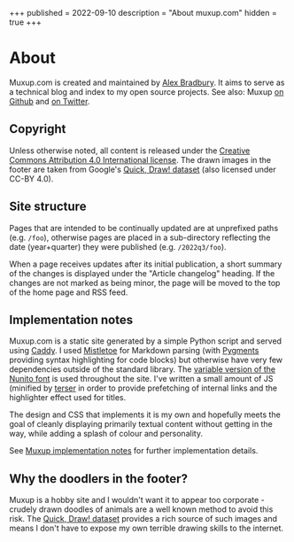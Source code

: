 +++
published = 2022-09-10
description = "About muxup.com"
hidden = true
+++
# About

Muxup.com is created and maintained by [Alex
Bradbury](https://twitter.com/asbradbury). It aims to serve as a technical blog and
index to my open source projects. See also: Muxup [on
Github](https://github.com/muxup) and [on
Twitter](https://twitter.com/muxup).

## Copyright

Unless otherwise noted, all content is released under the [Creative Commons
Attribution 4.0 International
license](https://creativecommons.org/licenses/by/4.0/). The drawn images in
the footer are taken from Google's [Quick, Draw!
dataset](https://github.com/googlecreativelab/quickdraw-dataset) (also
licensed under CC-BY 4.0).

## Site structure

Pages that are intended to be continually updated are at unprefixed paths
(e.g. `/foo`), otherwise pages are placed in a sub-directory reflecting the
date (year+quarter) they were published (e.g. `/2022q3/foo`).

When a page receives updates after its initial publication, a short summary of
the changes is displayed under the "Article changelog" heading. If the changes
are not marked as being minor, the page will be moved to the top of the home
page and RSS feed.

## Implementation notes

Muxup.com is a static site generated by a simple Python script and served
using [Caddy](https://caddyserver.com/).
I used [Mistletoe](https://github.com/miyuchina/mistletoe) for Markdown
parsing (with [Pygments](https://pygments.org/) providing syntax highlighting
for code blocks) but otherwise have very few dependencies outside of the
standard library. The [variable version of
the Nunito
font](https://github.com/googlefonts/nunito/tree/main/fonts/variable) is used
throughout the site. I've written a small amount of JS (minified by
[terser](https://github.com/terser/terser) in order to provide
prefetching of internal links and the highlighter effect used for titles.

The design and CSS that implements it is my own and hopefully meets the goal
of cleanly displaying primarily textual content without getting in the way,
while adding a splash of colour and personality.

See [Muxup implementation notes](/pages/2022q3/muxup-implementation-notes.md)
for further implementation details.

## Why the doodlers in the footer?

Muxup is a hobby site and I wouldn't want it to appear too corporate - crudely
drawn doodles of animals are a well known method to avoid this risk. The
[Quick, Draw!
dataset](https://github.com/googlecreativelab/quickdraw-dataset) provides a
rich source of such images and means I don't have to expose my own terrible
drawing skills to the internet.

